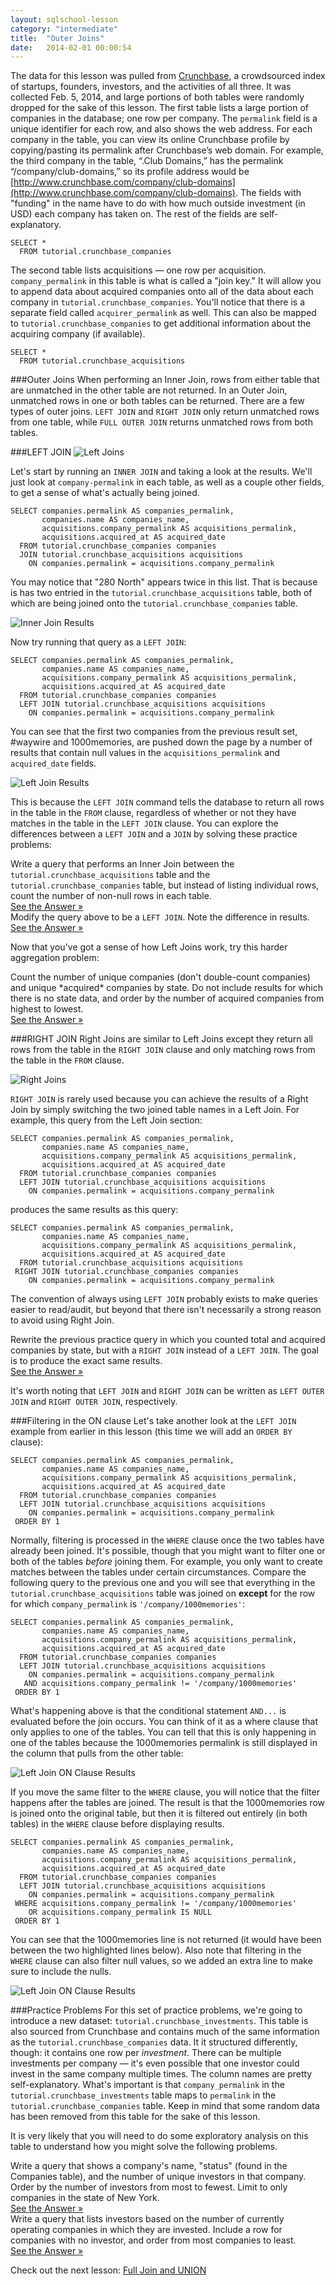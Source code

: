 ```yaml
---
layout: sqlschool-lesson
category: "intermediate"
title:  "Outer Joins"
date:   2014-02-01 00:00:54
---
```


The data for this lesson was pulled from [Crunchbase](http://info.crunchbase.com/about/crunchbase-data-exports/), a crowdsourced index of startups, founders, investors, and the activities of all three. It was collected Feb. 5, 2014, and large portions of both tables were randomly dropped for the sake of this lesson. The first table lists a large portion of companies in the database; one row per company. The `permalink` field is a unique identifier for each row, and also shows the web address.  For each company in the table, you can view its online Crunchbase profile by copying/pasting its permalink after Crunchbase’s web domain.  For example, the third company in the table, “.Club Domains,” has the permalink “/company/club-domains,” so its profile address would be [http://www.crunchbase.com/company/club-domains](http://www.crunchbase.com/company/club-domains). The fields with "funding" in the name have to do with how much outside investment (in USD) each company has taken on. The rest of the fields are self-explanatory.

    SELECT *
      FROM tutorial.crunchbase_companies

The second table lists acquisitions &mdash; one row per acquisition. `company_permalink` in this table is what is called a "join key." It will allow you to append data about acquired companies onto all of the data about each company in `tutorial.crunchbase_companies`. You'll notice that there is a separate field called `acquirer_permalink` as well. This can also be mapped to `tutorial.crunchbase_companies` to get additional information about the acquiring company (if available).

<!-- DEREK: This entire paragraph should be re-written.  We have already learned about join keys in the last lesson.  The last few sentences are very confusingly worded, and require further explaination of what you're saying the user could do/why they would do it.  -->

    SELECT *
      FROM tutorial.crunchbase_acquisitions

###Outer Joins
When performing an Inner Join, rows from either table that are unmatched in the other table are not returned. In an Outer Join, unmatched rows in one or both tables can be returned. There are a few types of outer joins. `LEFT JOIN` and `RIGHT JOIN` only return unmatched rows from one table, while `FULL OUTER JOIN` returns unmatched rows from both tables.

###LEFT JOIN
![Left Joins](http://www.w3schools.com/sql/img_leftjoin.gif)

Let's start by running an `INNER JOIN` and taking a look at the results. We'll just look at `company-permalink` in each table, as well as a couple other fields, to get a sense of what's actually being joined.

    SELECT companies.permalink AS companies_permalink,
           companies.name AS companies_name,
           acquisitions.company_permalink AS acquisitions_permalink,
           acquisitions.acquired_at AS acquired_date
      FROM tutorial.crunchbase_companies companies
      JOIN tutorial.crunchbase_acquisitions acquisitions
        ON companies.permalink = acquisitions.company_permalink

You may notice that "280 North" appears twice in this list. That is because is has two entried in the `tutorial.crunchbase_acquisitions` table, both of which are being joined onto the `tutorial.crunchbase_companies` table.

![Inner Join Results](/images/intermediate/inner-join-results.png)

Now try running that query as a `LEFT JOIN`:

    SELECT companies.permalink AS companies_permalink,
           companies.name AS companies_name,
           acquisitions.company_permalink AS acquisitions_permalink,
           acquisitions.acquired_at AS acquired_date
      FROM tutorial.crunchbase_companies companies
      LEFT JOIN tutorial.crunchbase_acquisitions acquisitions
        ON companies.permalink = acquisitions.company_permalink

You can see that the first two companies from the previous result set, #waywire and 1000memories, are pushed down the page by a number of results that contain null values in the `acquisitions_permalink` and `acquired_date` fields.

![Left Join Results](/images/intermediate/left-join-results.png)

This is because the `LEFT JOIN` command tells the database to return all rows in the table in the `FROM` clause, regardless of whether or not they have matches in the table in the `LEFT JOIN` clause. You can explore the differences between a `LEFT JOIN` and a `JOIN` by solving these practice problems:


<div class="practice-prob">
  Write a query that performs an Inner Join between the <code>tutorial.crunchbase_acquisitions</code> table and the <code>tutorial.crunchbase_companies</code> table, but instead of listing individual rows, count the number of non-null rows in each table.
</div>
<div class="practice-prob-answer">
  <a href="https://modeanalytics.com/tutorial/reports/e6cde36b3e4a" target="_blank">See the Answer &raquo;</a>
</div>

<div class="practice-prob">
  Modify the query above to be a <code>LEFT JOIN</code>. Note the difference in results.
</div>
<div class="practice-prob-answer">
  <a href="https://modeanalytics.com/tutorial/reports/0653d8834126" target="_blank">See the Answer &raquo;</a>
</div>

Now that you've got a sense of how Left Joins work, try this harder aggregation problem:

<div class="practice-prob">
  Count the number of unique companies (don't double-count companies) and unique *acquired* companies by state. Do not include results for which there is no state data, and order by the number of acquired companies from highest to lowest.
</div>
<div class="practice-prob-answer">
  <a href="https://modeanalytics.com/tutorial/reports/8805606278ee" target="_blank">See the Answer &raquo;</a>
</div>

###RIGHT JOIN
Right Joins are similar to Left Joins except they return all rows from the table in the `RIGHT JOIN` clause and only matching rows from the table in the `FROM` clause.

![Right Joins](http://www.w3schools.com/sql/img_rightjoin.gif)

`RIGHT JOIN` is rarely used because you can achieve the results of a Right Join by simply switching the two joined table names in a Left Join. For example, this query from the Left Join section:

    SELECT companies.permalink AS companies_permalink,
           companies.name AS companies_name,
           acquisitions.company_permalink AS acquisitions_permalink,
           acquisitions.acquired_at AS acquired_date
      FROM tutorial.crunchbase_companies companies
      LEFT JOIN tutorial.crunchbase_acquisitions acquisitions
        ON companies.permalink = acquisitions.company_permalink

 produces the same results as this query:

    SELECT companies.permalink AS companies_permalink,
           companies.name AS companies_name,
           acquisitions.company_permalink AS acquisitions_permalink,
           acquisitions.acquired_at AS acquired_date
      FROM tutorial.crunchbase_acquisitions acquisitions
     RIGHT JOIN tutorial.crunchbase_companies companies
        ON companies.permalink = acquisitions.company_permalink


The convention of always using `LEFT JOIN` probably exists to make queries easier to read/audit, but beyond that there isn't necessarily a strong reason to avoid using Right Join.

<div class="practice-prob">
  Rewrite the previous practice query in which you counted total and acquired companies by state, but with a <code>RIGHT JOIN</code> instead of a <code>LEFT JOIN</code>. The goal is to produce the exact same results.
</div>
<div class="practice-prob-answer">
  <a href="https://modeanalytics.com/tutorial/reports/f84c80c14c7a" target="_blank">See the Answer &raquo;</a>
</div>

It's worth noting that `LEFT JOIN` and `RIGHT JOIN` can be written as `LEFT OUTER JOIN` and `RIGHT OUTER JOIN`, respectively.

###Filtering in the ON clause
Let's take another look at the `LEFT JOIN` example from earlier in this lesson (this time we will add an `ORDER BY` clause):

<!-- DEREK: This might be a bad example to use, becuase it's not easy to see from the results that it is working.  There are so many NULL values in the acquisitions table that if someone isn't paying complete attention they either won't get it or will at best have to check both queries multiple times.  Maybe you could pull columns from acquisitions that aren't predominantly NULL to give people a better sense that the change is doing something?  -->

    SELECT companies.permalink AS companies_permalink,
           companies.name AS companies_name,
           acquisitions.company_permalink AS acquisitions_permalink,
           acquisitions.acquired_at AS acquired_date
      FROM tutorial.crunchbase_companies companies
      LEFT JOIN tutorial.crunchbase_acquisitions acquisitions
        ON companies.permalink = acquisitions.company_permalink
     ORDER BY 1

Normally, filtering is processed in the `WHERE` clause once the two tables have already been joined. It's possible, though that you might want to filter one or both of the tables *before* joining them. For example, you only want to create matches between the tables under certain circumstances. Compare the following query to the previous one and you will see that everything in the `tutorial.crunchbase_acquisitions` table was joined on **except** for the row for which `company_permalink` is `'/company/1000memories'`:

    SELECT companies.permalink AS companies_permalink,
           companies.name AS companies_name,
           acquisitions.company_permalink AS acquisitions_permalink,
           acquisitions.acquired_at AS acquired_date
      FROM tutorial.crunchbase_companies companies
      LEFT JOIN tutorial.crunchbase_acquisitions acquisitions
        ON companies.permalink = acquisitions.company_permalink
       AND acquisitions.company_permalink != '/company/1000memories'
     ORDER BY 1

What's happening above is that the conditional statement `AND...` is evaluated before the join occurs. You can think of it as a where clause that only applies to one of the tables. You can tell that this is only happening in one of the tables because the 1000memories permalink is still displayed in the column that pulls from the other table:

![Left Join ON Clause Results](/images/intermediate/left-join-on-clause-results.png)

If you move the same filter to the `WHERE` clause, you will notice that the filter happens after the tables are joined. The result is that the 1000memories row is joined onto the original table, but then it is filtered out entirely (in both tables) in the `WHERE` clause before displaying results.

    SELECT companies.permalink AS companies_permalink,
           companies.name AS companies_name,
           acquisitions.company_permalink AS acquisitions_permalink,
           acquisitions.acquired_at AS acquired_date
      FROM tutorial.crunchbase_companies companies
      LEFT JOIN tutorial.crunchbase_acquisitions acquisitions
        ON companies.permalink = acquisitions.company_permalink
     WHERE acquisitions.company_permalink != '/company/1000memories'
        OR acquisitions.company_permalink IS NULL
     ORDER BY 1

You can see that the 1000memories line is not returned (it would have been between the two highlighted lines below). Also note that filtering in the `WHERE` clause can also filter null values, so we added an extra line to make sure to include the nulls.

![Left Join ON Clause Results](/images/intermediate/left-join-on-clause-results.png)

###Practice Problems
For this set of practice problems, we're going to introduce a new dataset: `tutorial.crunchbase_investments`. This table is also sourced from Crunchbase and contains much of the same information as the `tutorial.crunchbase_companies` data. It it structured differently, though: it contains one row per *investment*. There can be multiple investments per company &mdash; it's even possible that one investor could invest in the same company multiple times. The column names are pretty self-explanatory. What's important is that `company_permalink` in the `tutorial.crunchbase_investments` table maps to `permalink` in the `tutorial.crunchbase_companies` table. Keep in mind that some random data has been removed from this table for the sake of this lesson.

It is very likely that you will need to do some exploratory analysis on this table to understand how you might solve the following problems.

<!-- Remove LIMIT from the following practice problem, since it isn't consistant other practice problem answers.  -->

<div class="practice-prob">
  Write a query that shows a company's name, "status" (found in the Companies table), and the number of unique investors in that company. Order by the number of investors from most to fewest. Limit to only companies in the state of New York.
</div>
<div class="practice-prob-answer">
  <a href="https://modeanalytics.com/tutorial/reports/1cf1d38ba1fc" target="_blank">See the Answer &raquo;</a>
</div>

<div class="practice-prob">
  Write a query that lists investors based on the number of currently operating companies in which they are invested. Include a row for companies with no investor, and order from most companies to least.
</div>
<div class="practice-prob-answer">
  <a href="https://modeanalytics.com/tutorial/reports/58d5744f474b" target="_blank">See the Answer &raquo;</a>
</div>


Check out the next lesson: [Full Join and UNION](/intermediate/full-join-union.html)
